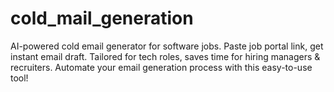 # cold_mail_generation
AI-powered cold email generator for software jobs. Paste job portal link, get instant email draft. Tailored for tech roles, saves time for hiring managers &amp; recruiters. Automate your email generation process with this easy-to-use tool!
